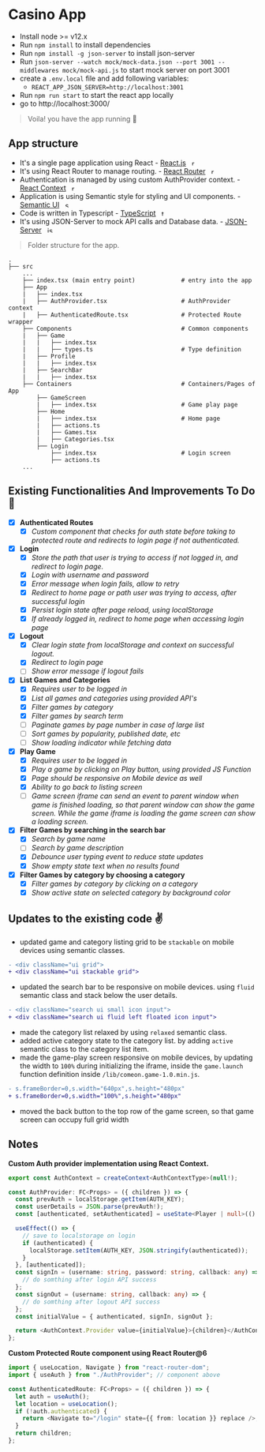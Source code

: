 # Casino App

- Install node >= v12.x
- Run `npm install` to install dependencies
- Run `npm install -g json-server` to install json-server
- Run `json-server --watch mock/mock-data.json --port 3001 --middlewares mock/mock-api.js` to start mock server on port 3001
- create a `.env.local` file and add following variables:
  - `REACT_APP_JSON_SERVER=http://localhost:3001`
- Run `npm run start` to start the react app locally
- go to http://localhost:3000/

> Voila! you have the app running :tada:

## App structure

- It's a single page application using React - [React.js](https://reactjs.org/) &nbsp; <img src="https://slackmojis.com/emojis/1161-react/download" width="12px" height="12px" alt="reactjs">
- It's using React Router to manage routing. - [React Router](https://reacttraining.com/react-router/web/guides/quick-start) &nbsp; <img src="https://iconape.com/wp-content/files/sm/371377/svg/371377.svg" width="12px" height="12px" alt="react-router">
- Authentication is managed by using custom AuthProvider context. - [React Context](https://reactjs.org/docs/context.html) &nbsp; <img src="https://www.pngitem.com/pimgs/m/664-6644509_icon-react-js-logo-hd-png-download.png" width="12px" height="12px" alt="react-context">
- Application is using Semantic style for styling and UI components. - [Semantic UI](https://react.semantic-ui.com/) &nbsp; <img src="https://semantic-ui.com/images/logo.png" width="12px" height="12px" alt="semantic-ui">
- Code is written in Typescript - [TypeScript](https://www.typescriptlang.org/) &nbsp; <img src="https://cdn.worldvectorlogo.com/logos/typescript.svg" width="12px" height="12px" alt="typescript">
- It's using JSON-Server to mock API calls and Database data. - [JSON-Server](https://github.com/typicode/json-server) &nbsp; <img src="https://cms-assets.tutsplus.com/uploads/users/34/posts/27871/preview_image/json.jpg" width="12px" height="12px" alt="json-server">

> Folder structure for the app.

    .
    ├── src
        ...
        ├── index.tsx (main entry point)             # entry into the app
        ├── App
        |   ├── index.tsx
        |   ├── AuthProvider.tsx                     # AuthProvider context
        |   ├── AuthenticatedRoute.tsx               # Protected Route wrapper
        ├── Components                               # Common components
        |   ├── Game
        |   |   ├── index.tsx
        |   |   ├── types.ts                         # Type definition
        |   ├── Profile
        |   |   ├── index.tsx
        |   ├── SearchBar
        |   |   ├── index.tsx
        ├── Containers                               # Containers/Pages of App
            ├── GameScreen
            |   ├── index.tsx                        # Game play page
            ├── Home
            |   ├── index.tsx                        # Home page
            |   ├── actions.ts
            |   ├── Games.tsx
            |   ├── Categories.tsx
            ├── Login
                ├── index.tsx                        # Login screen
                ├── actions.ts
        ...

## Existing Functionalities And Improvements To Do :seedling:

- [x] **Authenticated Routes**
  - [x] _Custom component that checks for auth state before taking to protected route and redirects to login page if not authenticated._
- [x] **Login**
  - [x] _Store the path that user is trying to access if not logged in, and redirect to login page._
  - [x] _Login with username and password_
  - [x] _Error message when login fails, allow to retry_
  - [x] _Redirect to home page or path user was trying to access, after successful login_
  - [x] _Persist login state after page reload, using localStorage_
  - [x] _If already logged in, redirect to home page when accessing login page_
- [x] **Logout**
  - [x] _Clear login state from localStorage and context on successful logout._
  - [x] _Redirect to login page_
  - [ ] _Show error message if logout fails_
- [x] **List Games and Categories**
  - [x] _Requires user to be logged in_
  - [x] _List all games and categories using provided API's_
  - [x] _Filter games by category_
  - [x] _Filter games by search term_
  - [ ] _Paginate games by page number in case of large list_
  - [ ] _Sort games by popularity, published date, etc_
  - [ ] _Show loading indicator while fetching data_
- [x] **Play Game**
  - [x] _Requires user to be logged in_
  - [x] _Play a game by clicking on Play button, using provided JS Function_
  - [x] _Page should be responsive on Mobile device as well_
  - [x] _Ability to go back to listing screen_
  - [ ] _Game screen iframe can send an event to parent window when game is finished loading, so that parent window can show the game screen. While the game iframe is loading the game screen can show a loading screen._
- [x] **Filter Games by searching in the search bar**
  - [x] _Search by game name_
  - [ ] _Search by game description_
  - [x] _Debounce user typing event to reduce state updates_
  - [x] _Show empty state text when no results found_
- [x] **Filter Games by category by choosing a category**
  - [x] _Filter games by category by clicking on a category_
  - [x] _Show active state on selected category by background color_

## Updates to the existing code :v:

- updated game and category listing grid to be `stackable` on mobile devices using semantic classes.

```diff
- <div className="ui grid">
+ <div className="ui stackable grid">
```

- updated the search bar to be responsive on mobile devices. using `fluid` semantic class and stack below the user details.

```diff
- <div className="search ui small icon input">
+ <div className="search ui fluid left floated icon input">
```

- made the category list relaxed by using `relaxed` semantic class.
- added active category state to the category list. by adding `active` semantic class to the category list item.
- made the game-play screen responsive on mobile devices, by updating the width to `100%` during initializing the iframe, inside the `game.launch` function definition inside `/lib/comeon.game-1.0.min.js`.

```diff
- s.frameBorder=0,s.width="640px",s.height="480px"
+ s.frameBorder=0,s.width="100%",s.height="480px"
```

- moved the back button to the top row of the game screen, so that game screen can occupy full grid width

## Notes

**Custom Auth provider implementation using React Context.**

```typescript
export const AuthContext = createContext<AuthContextType>(null!);

const AuthProvider: FC<Props> = ({ children }) => {
  const prevAuth = localStorage.getItem(AUTH_KEY);
  const userDetails = JSON.parse(prevAuth!);
  const [authenticated, setAuthenticated] = useState<Player | null>(() => userDetails);

  useEffect(() => {
    // save to localstorage on login
    if (authenticated) {
      localStorage.setItem(AUTH_KEY, JSON.stringify(authenticated));
    }
  }, [authenticated]);
  const signIn = (username: string, password: string, callback: any) => {
    // do somthing after login API success
  };
  const signOut = (username: string, callback: any) => {
    // do somthing after logout API success
  };
  const initialValue = { authenticated, signIn, signOut };

  return <AuthContext.Provider value={initialValue}>{children}</AuthContext.Provider>;
};
```

**Custom Protected Route component using React Router@6**

```typescript
import { useLocation, Navigate } from "react-router-dom";
import { useAuth } from "./AuthProvider"; // component above

const AuthenticatedRoute: FC<Props> = ({ children }) => {
  let auth = useAuth();
  let location = useLocation();
  if (!auth.authenticated) {
    return <Navigate to="/login" state={{ from: location }} replace />;
  }
  return children;
};
```
